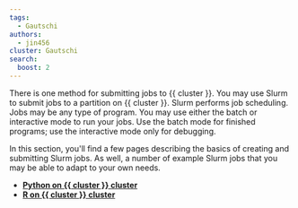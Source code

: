 ```yaml
---
tags:
  - Gautschi
authors:
  - jin456
cluster: Gautschi
search:
  boost: 2
---
```


There is one method for submitting jobs to {{ cluster }}. You may use Slurm to submit jobs to a partition on {{ cluster }}. Slurm performs job scheduling. Jobs may be any type of program. You may use either the batch or interactive mode to run your jobs. Use the batch mode for finished programs; use the interactive mode only for debugging.

In this section, you'll find a few pages describing the basics of creating and submitting Slurm jobs. As well, a number of example Slurm jobs that you may be able to adapt to your own needs.

- [**Python on {{ cluster }} cluster**](running_jobs_python.md)
- [**R on {{ cluster }} cluster**](running_jobs_r.md)
